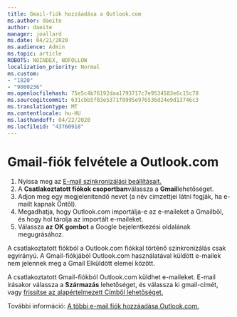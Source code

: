 ```yaml
---
title: Gmail-fiók hozzáadása a Outlook.com
ms.author: daeite
author: daeite
manager: joallard
ms.date: 04/21/2020
ms.audience: Admin
ms.topic: article
ROBOTS: NOINDEX, NOFOLLOW
localization_priority: Normal
ms.custom:
- "1820"
- "9000236"
ms.openlocfilehash: 75e5c4b76192daa1793717c7e9534583e6c15c78
ms.sourcegitcommit: 631cbb5f03e5371f0995e976536d24e9d13746c3
ms.translationtype: MT
ms.contentlocale: hu-HU
ms.lasthandoff: 04/22/2020
ms.locfileid: "43760918"
---
```

# <a name="add-your-gmail-account-to-outlookcom"></a>Gmail-fiók felvétele a Outlook.com

1. Nyissa meg az [E-mail szinkronizálási beállításait.](https://go.microsoft.com/fwlink/?linkid=875264)
2. A **Csatlakoztatott fiókok csoportban**válassza a **Gmail**lehetőséget.
3. Adjon meg egy megjelenítendő nevet (a név címzettjei látni fogják, ha e-mailt kapnak Öntől).
4. Megadhatja, hogy Outlook.com importálja-e az e-maileket a Gmailből, és hogy hol tárolja az importált e-maileket.
5. Válassza **az OK gombot** a Google bejelentkezési oldalának megugrásához.

A csatlakoztatott fiókból a Outlook.com fiókkal történő szinkronizálás csak egyirányú. A Gmail-fiókjából Outlook.com használatával küldött e-mailek nem jelennek meg a Gmail Elküldött elemei között.

A csatlakoztatott Gmail-fiókból Outlook.com küldhet e-maileket. E-mail írásakor válassza a **Származás** lehetőséget, és válassza ki gmail-címét, vagy [frissítse az alapértelmezett Címből lehetőséget.](https://go.microsoft.com/fwlink/?linkid=875264)

További információ: [A többi e-mail fiók hozzáadása Outlook.com.](https://support.office.com/article/c5224df4-5885-4e79-91ba-523aa743f0ba?wt.mc_id=Office_Outlook_com_Alchemy)